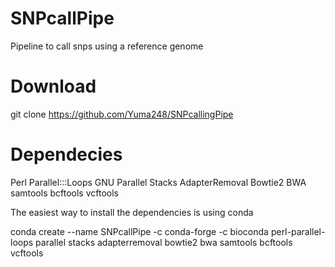 # SNPcallPipe
Pipeline to call snps using a reference genome

# Download
git clone https://github.com/Yuma248/SNPcallingPipe
  
# Dependecies 

Perl Parallel:::Loops 
GNU Parallel
Stacks
AdapterRemoval
Bowtie2
BWA
samtools
bcftools
vcftools

The easiest way to install the dependencies is using conda 

conda create --name SNPcallPipe -c conda-forge -c bioconda perl-parallel-loops parallel stacks adapterremoval bowtie2 bwa samtools bcftools vcftools


